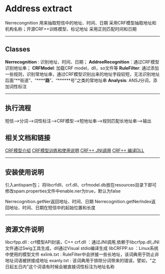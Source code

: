 Address extract 
=====================


Nerrecongnition 用来抽取短信中的地址、时间、日期
采用CRF模型抽取地址和机构名称；开源CRF++训练模型、标记地址
采用正则匹配时间和日期

----------


Classes
---------

**Nerrecognition** : 识别地址、时间、日期；
**AddreeRecognition**：通过CRF模型识别地址串；
**CRFModel**: 加载CRF model，dll，so文件等
**RuleFilter**: 通过添加一些规则，识别常地址串，通过CRF模型识别出来的地址字段较短，无法识别地址后面“**街道”、“******路**”、“******号”之类的常地址串
**Analysis**: ANSJ分词，添加词性标注


----------


执行流程
---------
短信-->分词-->词性标注-->CRF模型-->短地址串-->规则匹配长地址串-->输出


相关文档和链接
---------
[CRF模型介绍][1]
[CRF模型训练和使用说明][2]
[CRF++ JNI调用][3]
[CRF++ 编译DLL][3]

---------

安装使用说明
---------
引入antispam包；
将libcrfdll、crf.dll、crfmodel.db放在resources目录下即可
修改spam.properties文件中enable.ner为true，默认为false


Nerrecognition.getNer返回地址、时间、日期
Nerrecognition.getNerIndex返回地址、时间、日期在短信中的起始位置和长度

---------

资源文件说明
---------
libcrfpp.dll : crf模型API封装，C++
crf.dll ：通过JNI调用,依赖于libcrfpp.dll,JNI文件通过Swig工具生成，dll通过Visual stdio编译生成
libCRFPP.so ：Linux系统中使用的模型文件
exlink.txt : RuleFilter中会拼接一些长地址，该词典用于防止非地址词语被拼接成地址
exanly.txt : 该词典用于排除分词带来的错误，譬如，"之日起五日内"这个词语有时候会被直接词性标注为地址名称


[1]: http://crfpp.googlecode.com/svn/trunk/doc/index.html
[2]: http://www.cnblogs.com/pangxiaodong/archive/2011/11/21/2256264.html
[3]: http://www.nilday.com/category/%E5%91%BD%E5%90%8D%E5%AE%9E%E4%BD%93%E8%AF%86%E5%88%AB/
